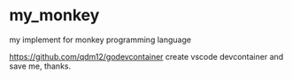 # my_monkey

my implement for monkey programming language

<https://github.com/qdm12/godevcontainer> create vscode devcontainer and save me, thanks.
